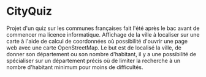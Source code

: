 # CityQuiz

Projet d'un quiz sur les communes françaises fait l'été après le bac avant de commencer ma licence informatique.
Affichage de la ville à localiser sur une carte à l'aide de calcul de coordonnées où possibilité d'ouvrir une page web avec une carte OpenStreetMap.
Le but est de localisé la ville, de donner son département ou son nombre d'habitant, il y a une possibilité de spécialiser sur un département précis où de limiter la recherche à un nombre d'habitant minimum pour moins de difficultés.
